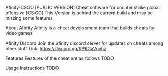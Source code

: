 Afinity-CSGO [PUBLIC VERSION]
Cheat software for counter strike global offensive [CS:GO]
This Version is behind the current build and may be missing some features

About Afinity
Afinity is a cheat development team that builds cheats for video games

Afinity Discord
Join the afinity discord server for updates on cheats among other stuff
Link: https://discord.gg/RPKGaVnvhz

Features
Features of the cheat are as follows
TODO

Usage Instructions
TODO